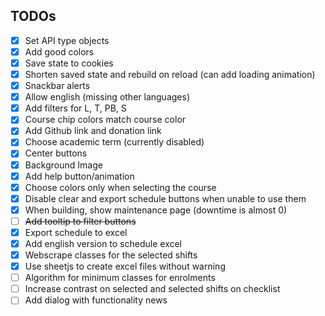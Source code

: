 ## TODOs

- [x] Set API type objects
- [x] Add good colors
- [X] Save state to cookies
- [X] Shorten saved state and rebuild on reload (can add loading animation)
- [X] Snackbar alerts
- [X] Allow english (missing other languages)
- [X] Add filters for L, T, PB, S
- [X] Course chip colors match course color
- [X] Add Github link and donation link
- [X] Choose academic term (currently disabled)
- [X] Center buttons
- [X] Background Image
- [X] Add help button/animation
- [x] Choose colors only when selecting the course
- [X] Disable clear and export schedule buttons when unable to use them
- [X] When building, show maintenance page (downtime is almost 0)
- [ ] ~~Add tooltip to filter buttons~~
- [X] Export schedule to excel
- [X] Add english version to schedule excel
- [X] Webscrape classes for the selected shifts
- [X] Use sheetjs to create excel files without warning
- [ ] Algorithm for minimum classes for enrolments
- [ ] Increase contrast on selected and selected shifts on checklist
- [ ] Add dialog with functionality news
